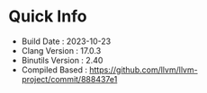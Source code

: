 # Quick Info
* Build Date : 2023-10-23
* Clang Version : 17.0.3
* Binutils Version : 2.40
* Compiled Based : https://github.com/llvm/llvm-project/commit/888437e1

